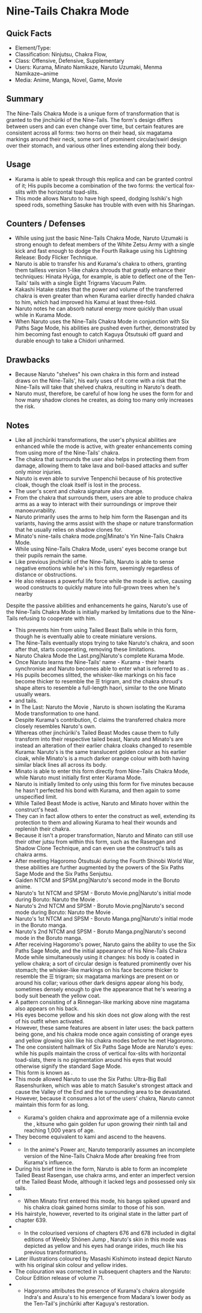 # Nine-Tails Chakra Mode

## Quick Facts
- Element/Type: <!--Do NOT add Yin or Yang Release!-->
- Classification: Ninjutsu, Chakra Flow,
- Class: Offensive, Defensive, Supplementary
- Users: Kurama, Minato Namikaze, Naruto Uzumaki, Menma Namikaze~anime
- Media: Anime, Manga, Novel, Game, Movie

## Summary
The Nine-Tails Chakra Mode is a unique form of transformation that is granted to the jinchūriki of the Nine-Tails. The form's design differs between users and can even change over time, but certain features are consistent across all forms: two horns on their head, six magatama markings around their neck, some sort of prominent circular/swirl design over their stomach, and various other lines extending along their body.

## Usage
- Kurama is able to speak through this replica and can be granted control of it; His pupils become a combination of the two forms: the vertical fox-slits with the horizontal toad-slits.
- This mode allows Naruto to have high speed, dodging Isshiki's high speed rods, something Sasuke has trouble with even with his Sharingan.

## Counters / Defenses
- While using just the basic Nine-Tails Chakra Mode, Naruto Uzumaki is strong enough to defeat members of the White Zetsu Army with a single kick and fast enough to dodge the Fourth Raikage using his Lightning Release: Body Flicker Technique.
- Naruto is able to transfer his and Kurama's chakra to others, granting them tailless version 1-like chakra shrouds that greatly enhance their techniques: Hinata Hyūga, for example, is able to deflect one of the Ten-Tails' tails with a single Eight Trigrams Vacuum Palm.
- Kakashi Hatake states that the power and volume of the transferred chakra is even greater than when Kurama earlier directly handed chakra to him, which had improved his Kamui at least three-fold.
- Naruto notes he can absorb natural energy more quickly than usual while in Kurama Mode.
- When Naruto uses the Nine-Tails Chakra Mode in conjunction with Six Paths Sage Mode, his abilities are pushed even further, demonstrated by him becoming fast enough to catch Kaguya Ōtsutsuki off guard and durable enough to take a Chidori unharmed.

## Drawbacks
- Because Naruto "shelves" his own chakra in this form and instead draws on the Nine-Tails', his early uses of it come with a risk that the Nine-Tails will take that shelved chakra, resulting in Naruto's death.
- Naruto must, therefore, be careful of how long he uses the form for and how many shadow clones he creates, as doing too many only increases the risk.

## Notes
- Like all jinchūriki transformations, the user's physical abilities are enhanced while the mode is active, with greater enhancements coming from using more of the Nine-Tails' chakra.
- The chakra that surrounds the user also helps in protecting them from damage, allowing them to take lava and boil-based attacks and suffer only minor injuries.
- Naruto is even able to survive Tenpenchii because of his protective cloak, though the cloak itself is lost in the process.
- The user's scent and chakra signature also change.
- From the chakra that surrounds them, users are able to produce chakra arms as a way to interact with their surroundings or improve their manoeuvrability.
- Naruto primarily uses the arms to help him form the Rasengan and its variants, having the arms assist with the shape or nature transformation that he usually relies on shadow clones for.
- Minato's nine-tails chakra mode.png|Minato's Yin Nine-Tails Chakra Mode.
- While using Nine-Tails Chakra Mode, users' eyes become orange but their pupils remain the same.
- Like previous jinchūriki of the Nine-Tails, Naruto is able to sense negative emotions while he's in this form, seemingly regardless of distance or obstructions.
- He also releases a powerful life force while the mode is active, causing wood constructs to quickly mature into full-grown trees when he's nearby

Despite the passive abilities and enhancements he gains, Naruto's use of the Nine-Tails Chakra Mode is initially marked by limitations due to the Nine-Tails refusing to cooperate with him.
- This prevents him from using Tailed Beast Balls while in this form, though he is eventually able to create miniature versions.
- The Nine-Tails eventually stops trying to take Naruto's chakra, and soon after that, starts cooperating, removing these limitations.
- Naruto Chakra Mode the Last.png|Naruto's complete Kurama Mode.
- Once Naruto learns the Nine-Tails' name - Kurama - their hearts synchronise and Naruto becomes able to enter what is referred to as .
- His pupils becomes slitted, the whisker-like markings on his face become thicker to resemble the ☰ trigram, and the chakra shroud's shape alters to resemble a full-length haori, similar to the one Minato usually wears.
- and tails.
- In The Last: Naruto the Movie , Naruto is shown isolating the Kurama Mode transformation to one hand.
- Despite Kurama's contribution, C claims the transferred chakra more closely resembles Naruto's own.
- Whereas other jinchūriki's Tailed Beast Modes cause them to fully transform into their respective tailed beast, Naruto and Minato's are instead an alteration of their earlier chakra cloaks changed to resemble Kurama: Naruto's is the same translucent golden colour as his earlier cloak, while Minato's is a much darker orange colour with both having similar black lines all across its body.
- Minato is able to enter this form directly from Nine-Tails Chakra Mode, while Naruto must initially first enter Kurama Mode.
- Naruto is initially limited to only using this form for five minutes because he hasn't perfected his bond with Kurama, and then again to some unspecified limit.
- While Tailed Beast Mode is active, Naruto and Minato hover within the construct's head.
- They can in fact allow others to enter the construct as well, extending its protection to them and allowing Kurama to heal their wounds and replenish their chakra.
- Because it isn't a proper transformation, Naruto and Minato can still use their other jutsu from within this form, such as the Rasengan and Shadow Clone Technique, and can even use the construct's tails as chakra arms.
- After meeting Hagoromo Ōtsutsuki during the Fourth Shinobi World War, these abilities are further augmented by the powers of the Six Paths Sage Mode and the Six Paths Senjutsu.
- Gaiden NTCM and SPSM.png|Naruto's second mode in the Boruto anime.
- Naruto's 1st NTCM and SPSM - Boruto Movie.png|Naruto's initial mode during Boruto: Naruto the Movie .
- Naruto's 2nd NTCM and SPSM - Boruto Movie.png|Naruto's second mode during Boruto: Naruto the Movie .
- Naruto's 1st NTCM and SPSM - Boruto Manga.png|Naruto's initial mode in the Boruto manga.
- Naruto's 2nd NTCM and SPSM - Boruto Manga.png|Naruto's second mode in the Boruto manga.
- After receiving Hagoromo's power, Naruto gains the ability to use the Six Paths Sage Mode, and the initial appearance of his Nine-Tails Chakra Mode while simultaneously using it changes: his body is coated in yellow chakra; a sort of circular design is featured prominently over his stomach; the whisker-like markings on his face become thicker to resemble the ☰ trigram; six magatama markings are present on or around his collar; various other dark designs appear along his body, sometimes densely enough to give the appearance that he's wearing a body suit beneath the yellow coat.
- A pattern consisting of a Rinnegan-like marking above nine magatama also appears on his back.
- His eyes become yellow and his skin does not glow along with the rest of his outfit when activated.
- However, these same features are absent in later uses: the back pattern being gone, and his chakra mode once again consisting of orange eyes and yellow glowing skin like his chakra modes before he met Hagoromo.
- The one consistent hallmark of Six Paths Sage Mode are Naruto's eyes: while his pupils maintain the cross of vertical fox-slits with horizontal toad-slats, there is no pigmentation around his eyes that would otherwise signify the standard Sage Mode.
- This form is known as .
- This mode allowed Naruto to use the Six Paths: Ultra-Big Ball Rasenshuriken, which was able to match Sasuke's strongest attack and cause the Valley of the End and the surrounding area to be devastated.
- However, because it consumes a lot of the users' chakra, Naruto cannot maintain this form for as long.
- * Kurama's golden chakra and approximate age of a millennia evoke the , kitsune who gain golden fur upon growing their ninth tail and reaching 1,000 years of age.
- They become equivalent to kami and ascend to the heavens.
- * In the anime's Power arc, Naruto temporarily assumes an incomplete version of the Nine-Tails Chakra Mode after breaking free from Kurama's influence.
- During his brief time in the form, Naruto is able to form an incomplete Tailed Beast Rasengan, use chakra arms, and enter an imperfect version of the Tailed Beast Mode, although it lacked legs and possessed only six tails.
- * When Minato first entered this mode, his bangs spiked upward and his chakra cloak gained horns similar to those of his son.
- His hairstyle, however, reverted to its original state in the latter part of chapter 639.
- * In the colourised versions of chapters 676 and 678 included in digital editions of Weekly Shōnen Jump , Naruto's skin in this mode was depicted as yellow and his eyes had orange irides, much like his previous transformations.
- Later illustrations coloured by Masashi Kishimoto instead depict Naruto with his original skin colour and yellow irides.
- The colouration was corrected in subsequent chapters and the Naruto: Colour Edition release of volume 71.
- * Hagoromo attributes the presence of Kurama's chakra alongside Indra's and Asura's to his emergence from Madara's lower body as the Ten-Tail's jinchūriki after Kaguya's restoration.
